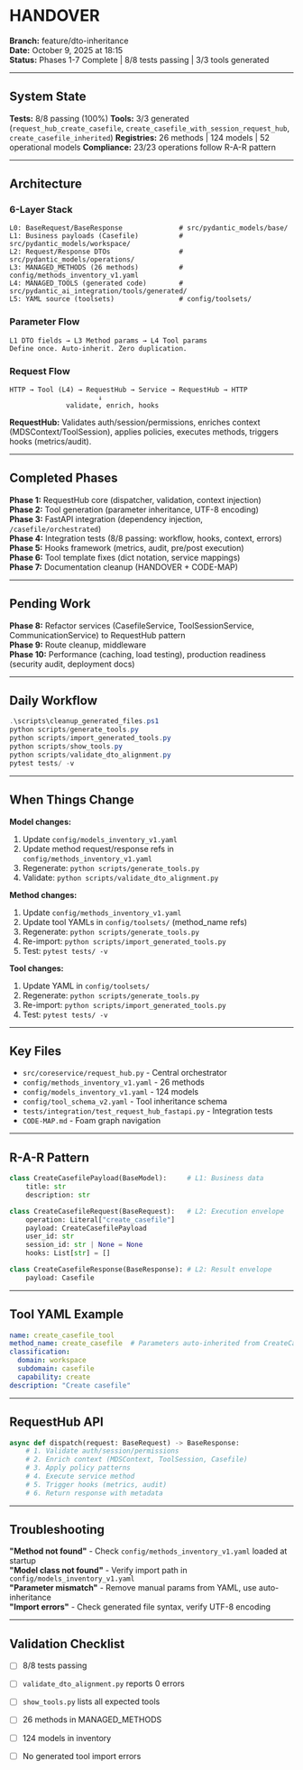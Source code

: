 # HANDOVER

**Branch:** feature/dto-inheritance  
**Date:** October 9, 2025 at 18:15  
**Status:** Phases 1-7 Complete | 8/8 tests passing | 3/3 tools generated

---

## System State

**Tests:** 8/8 passing (100%)
**Tools:** 3/3 generated (`request_hub_create_casefile`, `create_casefile_with_session_request_hub`, `create_casefile_inherited`)
**Registries:** 26 methods | 124 models | 52 operational models
**Compliance:** 23/23 operations follow R-A-R pattern

---

## Architecture

### 6-Layer Stack
```
L0: BaseRequest/BaseResponse              # src/pydantic_models/base/
L1: Business payloads (Casefile)          # src/pydantic_models/workspace/
L2: Request/Response DTOs                 # src/pydantic_models/operations/
L3: MANAGED_METHODS (26 methods)          # config/methods_inventory_v1.yaml
L4: MANAGED_TOOLS (generated code)        # src/pydantic_ai_integration/tools/generated/
L5: YAML source (toolsets)                # config/toolsets/
```

### Parameter Flow
```
L1 DTO fields → L3 Method params → L4 Tool params
Define once. Auto-inherit. Zero duplication.
```

### Request Flow
```
HTTP → Tool (L4) → RequestHub → Service → RequestHub → HTTP
                      ↓
              validate, enrich, hooks
```

**RequestHub:** Validates auth/session/permissions, enriches context (MDSContext/ToolSession), applies policies, executes methods, triggers hooks (metrics/audit).

---

## Completed Phases

**Phase 1:** RequestHub core (dispatcher, validation, context injection)  
**Phase 2:** Tool generation (parameter inheritance, UTF-8 encoding)  
**Phase 3:** FastAPI integration (dependency injection, `/casefile/orchestrated`)  
**Phase 4:** Integration tests (8/8 passing: workflow, hooks, context, errors)  
**Phase 5:** Hooks framework (metrics, audit, pre/post execution)  
**Phase 6:** Tool template fixes (dict notation, service mappings)  
**Phase 7:** Documentation cleanup (HANDOVER + CODE-MAP)

---

## Pending Work

**Phase 8:** Refactor services (CasefileService, ToolSessionService, CommunicationService) to RequestHub pattern  
**Phase 9:** Route cleanup, middleware  
**Phase 10:** Performance (caching, load testing), production readiness (security audit, deployment docs)

---

## Daily Workflow

```powershell
.\scripts\cleanup_generated_files.ps1
python scripts/generate_tools.py
python scripts/import_generated_tools.py
python scripts/show_tools.py
python scripts/validate_dto_alignment.py
pytest tests/ -v
```

---

## When Things Change

**Model changes:**
1. Update `config/models_inventory_v1.yaml`
2. Update method request/response refs in `config/methods_inventory_v1.yaml`
3. Regenerate: `python scripts/generate_tools.py`
4. Validate: `python scripts/validate_dto_alignment.py`

**Method changes:**
1. Update `config/methods_inventory_v1.yaml`
2. Update tool YAMLs in `config/toolsets/` (method_name refs)
3. Regenerate: `python scripts/generate_tools.py`
4. Re-import: `python scripts/import_generated_tools.py`
5. Test: `pytest tests/ -v`

**Tool changes:**
1. Update YAML in `config/toolsets/`
2. Regenerate: `python scripts/generate_tools.py`
3. Re-import: `python scripts/import_generated_tools.py`
4. Test: `pytest tests/ -v`

---

## Key Files

- `src/coreservice/request_hub.py` - Central orchestrator
- `config/methods_inventory_v1.yaml` - 26 methods
- `config/models_inventory_v1.yaml` - 124 models
- `config/tool_schema_v2.yaml` - Tool inheritance schema
- `tests/integration/test_request_hub_fastapi.py` - Integration tests
- `CODE-MAP.md` - Foam graph navigation

---

## R-A-R Pattern

```python
class CreateCasefilePayload(BaseModel):     # L1: Business data
    title: str
    description: str

class CreateCasefileRequest(BaseRequest):   # L2: Execution envelope
    operation: Literal["create_casefile"]
    payload: CreateCasefilePayload
    user_id: str
    session_id: str | None = None
    hooks: List[str] = []

class CreateCasefileResponse(BaseResponse): # L2: Result envelope
    payload: Casefile
```

---

## Tool YAML Example

```yaml
name: create_casefile_tool
method_name: create_casefile  # Parameters auto-inherited from CreateCasefileRequest
classification:
  domain: workspace
  subdomain: casefile
  capability: create
description: "Create casefile"
```

---

## RequestHub API

```python
async def dispatch(request: BaseRequest) -> BaseResponse:
    # 1. Validate auth/session/permissions
    # 2. Enrich context (MDSContext, ToolSession, Casefile)
    # 3. Apply policy patterns
    # 4. Execute service method
    # 5. Trigger hooks (metrics, audit)
    # 6. Return response with metadata
```

---

## Troubleshooting

**"Method not found"** - Check `config/methods_inventory_v1.yaml` loaded at startup  
**"Model class not found"** - Verify import path in `config/models_inventory_v1.yaml`  
**"Parameter mismatch"** - Remove manual params from YAML, use auto-inheritance  
**"Import errors"** - Check generated file syntax, verify UTF-8 encoding

---

## Validation Checklist

- [ ] 8/8 tests passing
- [ ] `validate_dto_alignment.py` reports 0 errors
- [ ] `show_tools.py` lists all expected tools
- [ ] 26 methods in MANAGED_METHODS
- [ ] 124 models in inventory
- [ ] No generated tool import errors

